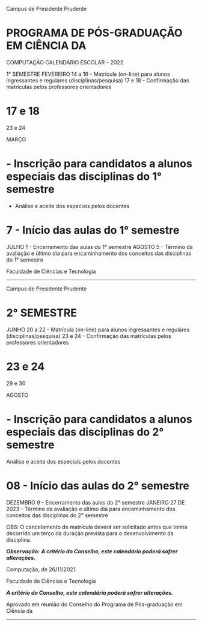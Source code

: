 Campus de Presidente Prudente

# PROGRAMA DE PÓS-GRADUAÇÃO EM CIÊNCIA DA
 COMPUTAÇÃO
 CALENDÁRIO ESCOLAR – 2022

 1° SEMESTRE
 FEVEREIRO
 14 a 16 - Matrícula (on-line) para alunos ingressantes e regulares (disciplinas/pesquisa)
 17 e 18 - Confirmação das matrículas pelos professores orientadores


# 17 e 18

 23 e 24

 MARÇO



# - Inscrição para candidatos a alunos especiais das disciplinas do 1° semestre
 - Análise e aceite dos especiais pelos docentes


# 7 - Início das aulas do 1° semestre
 JULHO
 1 - Encerramento das aulas do 1° semestre
 AGOSTO
 5 - Término da avaliação e último dia para encaminhamento dos conceitos das disciplinas do 1° semestre

Faculdade de Ciências e Tecnologia


-----

Campus de Presidente Prudente

# 2° SEMESTRE

 JUNHO
 20 a 22 - Matrícula (on-line) para alunos ingressantes e regulares (disciplinas/pesquisa)
 23 e 24 - Confirmação das matrículas pelos professores orientadores


# 23 e 24

 29 e 30

 AGOSTO



# - Inscrição para candidatos a alunos especiais das disciplinas do 2° semestre
 Análise e aceite dos especiais pelos docentes


# 08 - Início das aulas do 2° semestre
 DEZEMBRO
 9 - Encerramento das aulas do 2° semestre
 JANEIRO
 27 DE 2023 - Término da avaliação e último dia para
 encaminhamento dos conceitos das disciplinas do 2° semestre

 OBS: O cancelamento de matrícula deverá ser solicitado
 antes que tenha decorrido um terço da duração prevista para o desenvolvimento da disciplina.

**_Observação:_** **_A critério do Conselho, este calendário poderá sofrer alterações._**

Computação, de 26/11/2021.

Faculdade de Ciências e Tecnologia


**_A critério do Conselho, este calendário poderá sofrer alterações._**

Aprovado em reunião do Conselho do Programa de Pós-graduação em Ciência da


-----

